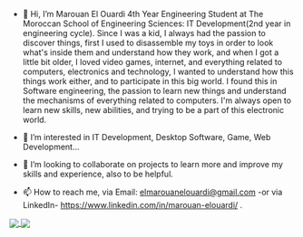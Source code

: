- 👋 Hi, I’m Marouan El Ouardi 4th Year Engineering Student at The Moroccan School of Engineering Sciences: IT Development(2nd year in engineering cycle).
       Since I was a kid, I always had the passion to discover things, first I used to disassemble my toys in order to look what's inside them and understand how they work, and when I got a little bit older, I loved video games, internet, and everything related to computers, electronics and technology, I wanted to understand how this things work either, and to participate in this big world. I found this in Software engineering, the passion to learn new things and understand the mechanisms of everything related to computers.
       I'm always open to learn new skills, new abilities, and trying to be a part of this electronic world. 
      
- 👀 I’m interested in IT Development, Desktop Software, Game, Web Development...
- 💞️ I’m looking to collaborate on projects to learn more and improve my skills and experience, also to be helpful.
- 📫 How to reach me, via Email: elmarouanelouardi@gmail.com -or via LinkedIn- https://www.linkedin.com/in/marouan-elouardi/ .

<a href="#">
  <img align="center" src="https://readme-stats-git-main-ceiiardoor.vercel.app/api/top-langs/?username=MarouanElOuardi&layout=compact&hide=html,css" style="max-width: 100%;">
</a>
<a href="#">
  <img align="center" src="https://readme-stats-git-main-ceiiardoor.vercel.app/api?username=MarouanElOuardi" style="max-width: 100%;">
</a>

